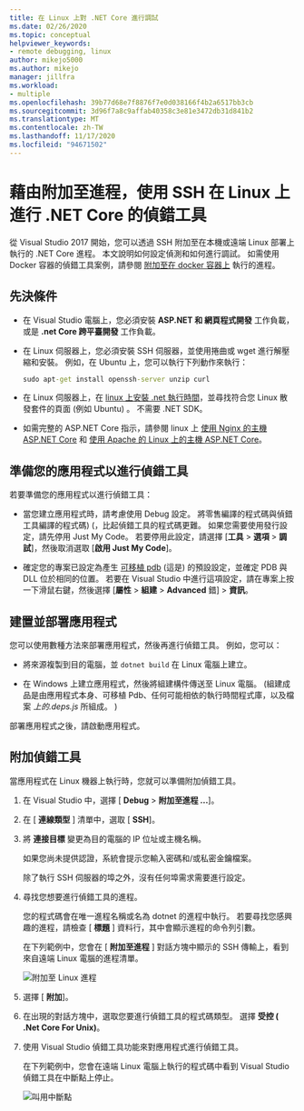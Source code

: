 ```yaml
---
title: 在 Linux 上對 .NET Core 進行調試
ms.date: 02/26/2020
ms.topic: conceptual
helpviewer_keywords:
- remote debugging, linux
author: mikejo5000
ms.author: mikejo
manager: jillfra
ms.workload:
- multiple
ms.openlocfilehash: 39b77d68e7f8876f7e0d038166f4b2a6517bb3cb
ms.sourcegitcommit: 3d96f7a8c9affab40358c3e81e3472db31d841b2
ms.translationtype: MT
ms.contentlocale: zh-TW
ms.lasthandoff: 11/17/2020
ms.locfileid: "94671502"
---
```

# <a name="debug-net-core-on-linux-using-ssh-by-attaching-to-a-process"></a>藉由附加至進程，使用 SSH 在 Linux 上進行 .NET Core 的偵錯工具

從 Visual Studio 2017 開始，您可以透過 SSH 附加至在本機或遠端 Linux 部署上執行的 .NET Core 進程。 本文說明如何設定偵測和如何進行調試。 如需使用 Docker 容器的偵錯工具案例，請參閱 [附加至在 docker 容器上](../debugger/attach-to-process-running-in-docker-container.md) 執行的進程。

## <a name="prerequisites"></a>先決條件

- 在 Visual Studio 電腦上，您必須安裝 **ASP.NET 和 網頁程式開發** 工作負載，或是 **.net Core 跨平臺開發** 工作負載。

- 在 Linux 伺服器上，您必須安裝 SSH 伺服器，並使用捲曲或 wget 進行解壓縮和安裝。 例如，在 Ubuntu 上，您可以執行下列動作來執行：

  ``` cmd
  sudo apt-get install openssh-server unzip curl
  ```

- 在 Linux 伺服器上，在 [linux 上安裝 .net 執行時間](/dotnet/core/install/linux)，並尋找符合您 Linux 散發套件的頁面 (例如 Ubuntu) 。 不需要 .NET SDK。

- 如需完整的 ASP.NET Core 指示，請參閱 linux 上 [使用 Nginx 的主機 ASP.NET Core](/aspnet/core/host-and-deploy/linux-nginx) 和 [使用 Apache 的 Linux 上的主機 ASP.NET Core](/aspnet/core/host-and-deploy/linux-apache)。

## <a name="prepare-your-application-for-debugging"></a>準備您的應用程式以進行偵錯工具

若要準備您的應用程式以進行偵錯工具：

- 當您建立應用程式時，請考慮使用 Debug 設定。 將零售編譯的程式碼與偵錯工具編譯的程式碼)  (，比起偵錯工具的程式碼更難。 如果您需要使用發行設定，請先停用 Just My Code。 若要停用此設定，請選擇 [**工具**  >  **選項**  >  **調試**]，然後取消選取 [**啟用 Just My Code**]。

- 確定您的專案已設定為產生 [可移植 pdb](https://github.com/OmniSharp/omnisharp-vscode/wiki/Portable-PDBs) (這是) 的預設設定，並確定 PDB 與 DLL 位於相同的位置。 若要在 Visual Studio 中進行這項設定，請在專案上按一下滑鼠右鍵，然後選擇 [**屬性**  >  **組建**  >  **Advanced** 錯]  >  **資訊**。

## <a name="build-and-deploy-the-application"></a>建置並部署應用程式

您可以使用數種方法來部署應用程式，然後再進行偵錯工具。 例如，您可以：

- 將來源複製到目的電腦，並 ```dotnet build``` 在 Linux 電腦上建立。

- 在 Windows 上建立應用程式，然後將組建構件傳送至 Linux 電腦。  (組建成品是由應用程式本身、可移植 Pdb、任何可能相依的執行時間程式庫，以及檔案 *上的.deps.js* 所組成。 ) 

部署應用程式之後，請啟動應用程式。

## <a name="attach-the-debugger"></a>附加偵錯工具

當應用程式在 Linux 機器上執行時，您就可以準備附加偵錯工具。

1. 在 Visual Studio 中，選擇 [ **Debug**  >  **附加至進程 ...**]。

1. 在 [ **連線類型** ] 清單中，選取 [ **SSH**]。

1. 將 **連接目標** 變更為目的電腦的 IP 位址或主機名稱。

   如果您尚未提供認證，系統會提示您輸入密碼和/或私密金鑰檔案。

   除了執行 SSH 伺服器的埠之外，沒有任何埠需求需要進行設定。

1. 尋找您想要進行偵錯工具的進程。

   您的程式碼會在唯一進程名稱或名為 dotnet 的進程中執行。 若要尋找您感興趣的進程，請檢查 [ **標題** ] 資料行，其中會顯示進程的命令列引數。

   在下列範例中，您會在 [ **附加至進程** ] 對話方塊中顯示的 SSH 傳輸上，看到來自遠端 Linux 電腦的進程清單。

   ![附加至 Linux 進程](media/remote-debug-linux-over-ssh-attach.png)

1. 選擇 [ **附加**]。

1. 在出現的對話方塊中，選取您要進行偵錯工具的程式碼類型。 選擇 **受控 ( .Net Core For Unix)**。

1. 使用 Visual Studio 偵錯工具功能來對應用程式進行偵錯工具。

   在下列範例中，您會在遠端 Linux 電腦上執行的程式碼中看到 Visual Studio 偵錯工具在中斷點上停止。

   ![叫用中斷點](media/remote-debug-linux-over-ssh-hit-breakpoint.png)